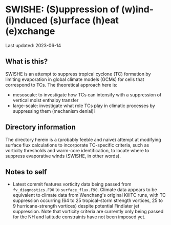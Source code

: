 # SWISHE: (S)uppression of (w)ind-(i)nduced (s)urface (h)eat (e)xchange

Last updated: 2023-06-14

## What is this?
SWISHE is an attempt to suppress tropical cyclone (TC) formation by limiting evaporation in global climate models (GCMs) for cells that correspond to TCs. The theoretical approach here is:
- mesoscale: to investigate how TCs can intensify with a suppression of vertical moist enthalpy transfer
- large-scale: investigate what role TCs play in climatic processes by suppressing them (mechanism denial)i

## Directory information
The directory herein is a (probably feeble and naive) attempt at modifying surface flux calculations to incorporate TC-specific criteria, such as vorticity thresholds and warm-core identification, to locate where to suppress evaporative winds (SWISHE, in other words).

## Notes to self
- Latest commit features vorticity data being passed from `fv_diagnostics.F90` to `surface_flux.F90`. Climate data appears to be equivalent to climate data from Wenchang's original KillTC runs, with TC suppression occurring (64 to 25 tropical-storm strength vortices, 25 to 9 hurricane-strength vortices) despite potential Findlater jet suppression. Note that vorticity criteria are currently only being passed for the NH and latitude constraints have not been imposed yet.
